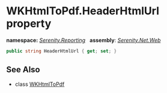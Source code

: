 # WKHtmlToPdf.HeaderHtmlUrl property
**namespace:** *[Serenity.Reporting](../../README.md#serenity.reporting-namespace)*   **assembly**: *[Serenity.Net.Web](../../README.md)*

```csharp
public string HeaderHtmlUrl { get; set; }
```

## See Also

* class [WKHtmlToPdf](../WKHtmlToPdf.md)